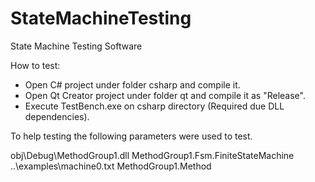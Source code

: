 StateMachineTesting
===================

State Machine Testing Software

How to test:

- Open C# project under folder csharp and compile it.
- Open Qt Creator project under folder qt and compile it as "Release".
- Execute TestBench.exe on csharp directory (Required due DLL dependencies).

To help testing the following parameters were used to test.

obj\Debug\MethodGroup1.dll
MethodGroup1.Fsm.FiniteStateMachine
..\examples\machine0.txt
MethodGroup1.Method